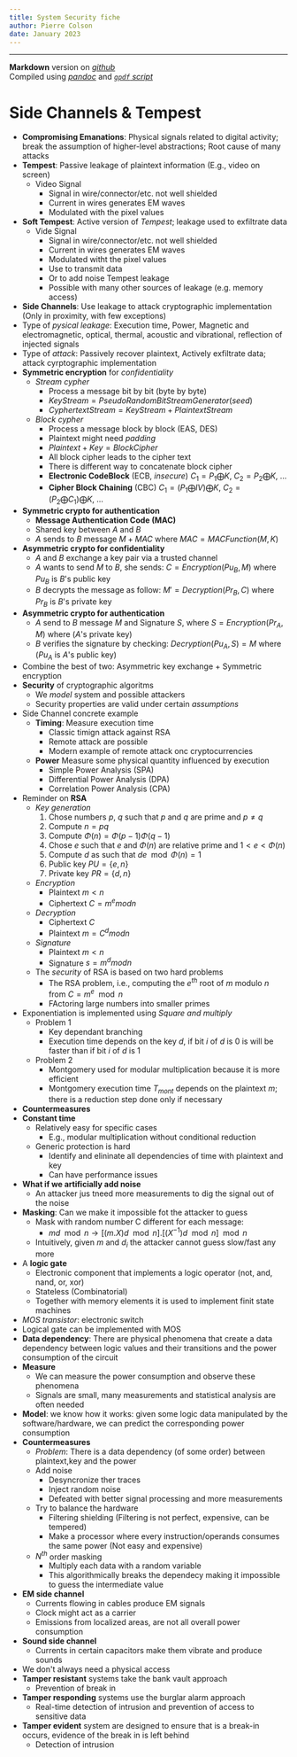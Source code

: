 ```yaml
---
title: System Security fiche
author: Pierre Colson
date: January 2023
---
```


---

**Markdown** version on
[*github*](https://github.com/caillouc/Fiche_EPFL/blob/main/System_Security/System_Security.md?plain=1)  
Compiled using [*pandoc*](https://pandoc.org/) and [*`gpdf` script*](https://github.com/caillouc/dotfile/blob/linux/gpdf.sh)  

# Side Channels & Tempest

* **Compromising Emanations**: Physical signals related to digital activity;
  break the assumption of higher-level abstractions; Root cause of many attacks
* **Tempest**: Passive leakage of plaintext information (E.g., video on screen)
  * Video Signal
    * Signal in wire/connector/etc. not well shielded
    * Current in wires generates EM waves
    * Modulated with the pixel values
* **Soft Tempest**: Active version of *Tempest*; leakage used to exfiltrate data
  * Vide Signal
    * Signal in wire/connector/etc. not well shielded
    * Current in wires generates EM waves
    * Modulated witht the pixel values
    * Use to transmit data
    * Or to add noise Tempest leakage
    * Possible with many other sources of leakage (e.g. memory access)
* **Side Channels**: Use leakage to attack cryptographic implementation (Only in
  proximity, with few exceptions)
* Type of *pysical leakage*: Execution time, Power, Magnetic and
  electromagnetic, optical, thermal, acoustic and vibrational, reflection of
  injected signals
* Type of *attack*: Passively recover plaintext, Actively exfiltrate data;
  attack cyrptographic implementation
* **Symmetric encryption** for *confidentiality*
  * *Stream cypher*
    * Process a message bit by bit (byte by byte)
    * $KeyStream = PseudoRandomBitStreamGenerator(seed)$
    * $CyphertextStream = KeyStream + PlaintextStream$
  * *Block cypher*
    * Process a message block by block (EAS, DES)
    * Plaintext might need *padding*
    * $Plaintext + Key = BlockCipher$
    * All block cipher leads to the cipher text
    * There is different way to concatenate block cipher
    * **Electronic CodeBlock** (ECB, *insecure*) $C_1 = P_1 \bigoplus K$, $C_2 = P_2 \bigoplus K$, ...
    * **Cipher Block Chaining** (CBC) $C_1 = (P_1 \bigoplus IV) \bigoplus K$,
      $C_2 = (P_2 \bigoplus C_1) \bigoplus K$, ...
* **Symmetric crypto for authentication**
  * **Message Authentication Code (MAC)**
  * Shared key between $A$ and $B$
  * $A$ sends to $B$ message $M + MAC$ where $MAC = MACFunction(M, K)$
* **Asymmetric crypto for confidentiality**
  * $A$ and $B$ exchange a key pair via a trusted channel
  * $A$ wants to send $M$ to $B$, she sends: $C = Encryption(Pu_B, M)$ where
    $Pu_B$ is $B$'s public key
  * $B$ decrypts the message as follow: $M' = Decryption(Pr_B, C)$ where $Pr_B$
    is $B$'s private key
* **Asymmetric crypto for authentication**
  * $A$ send to $B$ message $M$ and Signature $S$, where $S = Encryption(Pr_A, M)$
    where ($A$'s private key)
  * $B$ verifies the signature by checking: $Decryption(Pu_A, S) = M$ where
    ($Pu_A$ is $A$'s public key)
* Combine the best of two: Asymmetric key exchange + Symmetric encryption
* **Security** of cryptographic algoritms
  * We *model* system and possible attackers
  * Security properties are valid under certain *assumptions*
* Side Channel concrete example
  * **Timing**: Measure execution time
    * Classic timign attack against RSA
    * Remote attack are possible
    * Modern example of remote attack onc cryptocurrencies
  * **Power** Measure some physical quantity influenced by execution
    * Simple Power Analysis (SPA)
    * Differential Power Analysis (DPA)
    * Correlation Power Analysis (CPA)
* Reminder on **RSA**
  * *Key generation*
    1. Chose numbers $p$, $q$ such that $p$ and $q$ are prime and $p \neq q$
    2. Compute $n = pq$
    3. Compute $\Phi(n) = \Phi(p-1)\Phi(q-1)$
    4. Chose $e$ such that $e$ and $\Phi(n)$ are relative prime and $1 < e < \Phi(n)$
    5. Compute $d$ as such that $de \mod \Phi(n) = 1$
    6. Public key $PU = \{e, n\}$
    7. Private key $PR = \{d, n\}$
  * *Encryption*
    * Plaintext $m < n$
    * Ciphertext $C = m^e mod n$
  * *Decryption*
    * Ciphertext $C$
    * Plaintext $m = C^d mod n$
  * *Signature*
    * Plaintext $m < n$
    * Signature $s = m^d mod n$
  * The *security* of RSA is based on two hard problems
    * The RSA problem, i.e., computing the $e^{th}$ root of $m$ modulo $n$ from
      $C = m^e \mod n$
    * FActoring large numbers into smaller primes
* Exponentiation is implemented using *Square and multiply* 
  * Problem 1
    * Key dependant branching
    * Execution time depends on the key $d$, if bit $i$ of $d$ is $0$ is will be
      faster than if bit $i$ of $d$ is $1$
  * Problem 2
    * Montgomery used for modular multiplication because it is more efficient
    * Montgomery execution time $T_{mont}$ depends on the plaintext $m$; there
      is a reduction step done only if necessary
* **Countermeasures** 
* **Constant time**
  * Relatively easy for specific cases
    * E.g., modular multiplication without conditional reduction
  * Generic protection is hard
    * Identify and elininate all dependencies of time with plaintext and key
    * Can have performance issues
* **What if we artificially add noise**
  * An attacker jus tneed more measurements to dig the signal out of the noise
* **Masking**: Can we make it impossible fot the attacker to guess
  * Mask with random number C different for each message: 
    * $md \mod n \rightarrow [(m.X)d \mod n] . [(X^{-1})d \mod n] \mod n$
  * Intuitively, given $m$ and $d_i$ the attacker cannot guess slow/fast any
    more
* A **logic gate** 
  * Electronic component that implements a logic operator (not, and, nand, or,
    xor)
  * Stateless (Combinatorial)
  * Together with memory elements it is used to implement finit state machines
* *MOS transistor*: electronic switch
* Logical gate can be implemented with MOS
* **Data dependency**: There are physical phenomena that create a data
  dependency between logic values and their transitions and the power
  consumption of the circuit
* **Measure**
  * We can measure the power consumption and observe these phenomena
  * Signals are small, many measurements and statistical analysis are often
    needed
* **Model**: we know how it works: given some logic data manipulated by the
  software/hardware, we can predict the corresponding power consumption
* **Countermeasures**
  * *Problem*: There is a data dependency (of some order) between plaintext,key
    and the power
  * Add noise
    * Desyncronize ther traces
    * Inject random noise
    * Defeated with better signal processing and more measurements
  * Try to balance the hardware
    * Filtering shielding (Filtering is not perfect, expensive, can be tempered)
    * Make a processor where every instruction/operands consumes the same power
      (Not easy and expensive)
  * $N^{th}$ order masking
    * Multiply each data with a random variable
    * This algorithmically breaks the dependecy making it impossible to guess
      the intermediate value
* **EM side channel**
  * Currents flowing in cables produce EM signals
  * Clock might act as a carrier
  * Emissions from localized areas, are not all overall power consumption
* **Sound side channel**
  * Currents in certain capacitors make them vibrate and produce sounds
* We don't always need a physical access
* **Tamper resistant** systems take the bank vault approach
  * Prevention of break in
* **Tamper responding** systems use the burglar alarm approach
  * Real-time detection of intrusion and prevention of access to sensitive data
* **Tamper evident** system are designed to ensure that is a break-in occurs,
  evidence of the break in is left behind
  * Detection of intrusion
      
